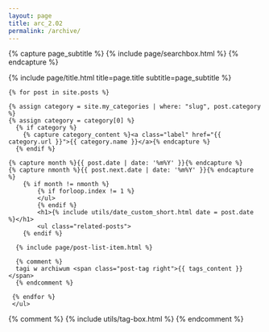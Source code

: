 ```yaml
---
layout: page
title: arc_2.02
permalink: /archive/
---
```

<div class="page">

{% capture page_subtitle %}
  {% include page/searchbox.html %}
{% endcapture %}

{% include page/title.html title=page.title subtitle=page_subtitle %}

    {% for post in site.posts %}

    {% assign category = site.my_categories | where: "slug", post.category %}
    {% assign category = category[0] %}
      {% if category %}
        {% capture category_content %}<a class="label" href="{{ category.url }}">{{ category.name }}</a>{% endcapture %}
      {% endif %}

  	{% capture month %}{{ post.date | date: '%m%Y' }}{% endcapture %}
  	{% capture nmonth %}{{ post.next.date | date: '%m%Y' }}{% endcapture %}
  		{% if month != nmonth %}
  			{% if forloop.index != 1 %}
  			</ul>
  			{% endif %}
  			<h1>{% include utils/date_custom_short.html date = post.date %}</h1>
  			<ul class="related-posts">
  		{% endif %}

      {% include page/post-list-item.html %}

      {% comment %}
      tagi w archiwum <span class="post-tag right">{{ tags_content }}</span>
      {% endcomment %}

     {% endfor %}
  	 </ul>


  {% comment %}
    {% include utils/tag-box.html %}
  {% endcomment %}

  </div>
